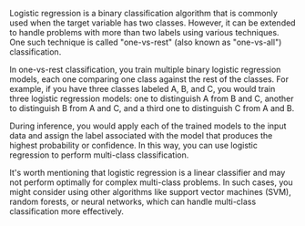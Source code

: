 Logistic regression is a binary classification algorithm that is commonly used when the target variable has two classes. However, it can be extended to handle problems with more than two labels using various techniques. One such technique is called "one-vs-rest" (also known as "one-vs-all") classification.

In one-vs-rest classification, you train multiple binary logistic regression models, each one comparing one class against the rest of the classes. For example, if you have three classes labeled A, B, and C, you would train three logistic regression models: one to distinguish A from B and C, another to distinguish B from A and C, and a third one to distinguish C from A and B.

During inference, you would apply each of the trained models to the input data and assign the label associated with the model that produces the highest probability or confidence. In this way, you can use logistic regression to perform multi-class classification.

It's worth mentioning that logistic regression is a linear classifier and may not perform optimally for complex multi-class problems. In such cases, you might consider using other algorithms like support vector machines (SVM), random forests, or neural networks, which can handle multi-class classification more effectively.